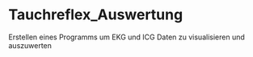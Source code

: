 # Tauchreflex_Auswertung
Erstellen eines Programms um EKG und ICG Daten zu visualisieren und auszuwerten
